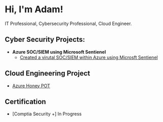 <h1>Hi, I'm Adam! </h1>IT Professional, Cybersecurity Professional, Cloud Engineer. 

<h2>Cyber Security Projects:</h2>

- <b>Azure SOC/SIEM using Microsoft Sentienel</b>
  - [Created a virutal SOC/SIEM within Azure using Microsft Sentienel](https://github.com/joshuaadamballew/AzureHoneySoc)


<h2>Cloud Engineering Project</h2>

- [Azure Honey POT](https://github.com/joshuaadamballew/AzureHoneypot)
  

<h2> Certification </h2>

- [Comptia Security +] In Progress



[linkedin]: https://linkedin.com/in/joshmadakor


